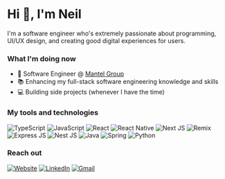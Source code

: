 # Hi 👋, I'm Neil

I'm a software engineer who's extremely passionate about programming, UI/UX design, and creating good digital experiences for users.

### What I'm doing now
- 🏢 Software Engineer @ [Mantel Group](https://mantelgroup.com.au/)
- 📚 Enhancing my full-stack software engineering knowledge and skills
- 💻 Building side projects (whenever I have the time)

### My tools and technologies
<img alt="TypeScript" src="https://img.shields.io/badge/TypeScript-007ACC?style=for-the-badge&logo=typescript&logoColor=white" /> <img alt="JavaScript" src="https://img.shields.io/badge/JavaScript-323330?style=for-the-badge&logo=javascript&logoColor=F7DF1E" /> <img alt="React" src="https://img.shields.io/badge/React-20232A?style=for-the-badge&logo=react&logoColor=61DAFB" /> <img alt="React Native" src="https://img.shields.io/badge/React_Native-20232A?style=for-the-badge&logo=react&logoColor=61DAFB" /> <img alt="Next JS" src="https://img.shields.io/badge/next%20js-000000?style=for-the-badge&logo=nextdotjs&logoColor=white" /> <img alt="Remix" src="https://img.shields.io/badge/remix-000000?style=for-the-badge&logo=remix&logoColor=white" /> <img alt="Express JS" src="https://img.shields.io/badge/Express%20js-000000?style=for-the-badge&logo=express&logoColor=white" /> <img alt="Nest JS" src="https://img.shields.io/badge/nestjs-E0234E?style=for-the-badge&logo=nestjs&logoColor=white" /> <img alt="Java" src="https://img.shields.io/badge/Java-ED8B00?style=for-the-badge&logo=java&logoColor=white" /> <img alt="Spring" src="https://img.shields.io/badge/Spring-6DB33F?style=for-the-badge&logo=spring&logoColor=white" /> <img alt="Python" src="https://img.shields.io/badge/Python-FFD43B?style=for-the-badge&logo=python&logoColor=blue" />

### Reach out
<a href="https://neilkhatri.com/" target="_blank"><img alt="Website" src="https://img.shields.io/badge/website-000000?style=for-the-badge&logo=About.me&logoColor=white" /></a>
<a href="https://www.linkedin.com/in/neilkhatri/" target="_blank"><img alt="LinkedIn" src="https://img.shields.io/badge/linkedin-%230077B5.svg?&style=for-the-badge&logo=linkedin&logoColor=white" /></a>
<a href="mailto:neil.khatri@gmail.com"><img alt="Gmail" src="https://img.shields.io/badge/Gmail-D14836?style=for-the-badge&logo=gmail&logoColor=white" /></a>
